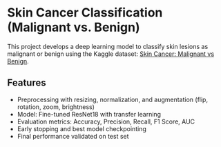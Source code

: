 # Skin Cancer Classification (Malignant vs. Benign)

This project develops a deep learning model to classify skin lesions as malignant or benign using the Kaggle dataset: [Skin Cancer: Malignant vs Benign](https://www.kaggle.com/datasets/fanconic/skin-cancer-malignant-vs-benign).

## Features

- Preprocessing with resizing, normalization, and augmentation (flip, rotation, zoom, brightness)
- Model: Fine-tuned ResNet18 with transfer learning
- Evaluation metrics: Accuracy, Precision, Recall, F1 Score, AUC
- Early stopping and best model checkpointing
- Final performance validated on test set
